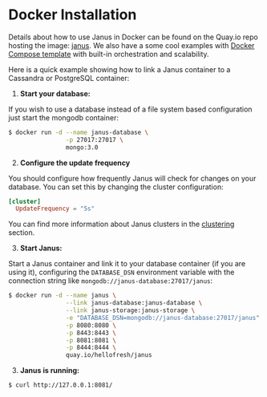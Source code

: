 # Docker Installation

Details about how to use Janus in Docker can be found on the Quay.io repo hosting the image: [janus](https://quay.io/repository/hellofresh/janus). We also have a some cool examples with [Docker Compose template](https://github.com/hellofresh/janus/blob/master/examples) with built-in orchestration and scalability.

Here is a quick example showing how to link a Janus container to a Cassandra or PostgreSQL container:

1. **Start your database:**

If you wish to use a database instead of a file system based configuration just start the mongodb container:

```sh
$ docker run -d --name janus-database \
                -p 27017:27017 \
                mongo:3.0
```

2. **Configure the update frequency**

You should configure how frequently Janus will check for changes on your database. You can set this by changing the cluster configuration:

```toml
[cluster]
  UpdateFrequency = "5s"
```

You can find more information about Janus clusters in the [clustering](../clustering/clustering.md) section.

3. **Start Janus:**

Start a Janus container and link it to your database container (if you are using it), configuring the `DATABASE_DSN` environment variable with the connection string like `mongodb://janus-database:27017/janus`:

```sh
$ docker run -d --name janus \
                --link janus-database:janus-database \
                --link janus-storage:janus-storage \
                -e "DATABASE_DSN=mongodb://janus-database:27017/janus" \
                -p 8080:8080 \
                -p 8443:8443 \
                -p 8081:8081 \
                -p 8444:8444 \
                quay.io/hellofresh/janus
```

3. **Janus is running:**

```sh
$ curl http://127.0.0.1:8081/
```
